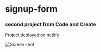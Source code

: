 # signup-form

### second project from Code and Create

[Project deployed on netlify](https://thirsty-heyrovsky-3ce438.netlify.com/)

![Screen shot](https://thirsty-heyrovsky-3ce438.netlify.com//images/tablet-view.JPG)
